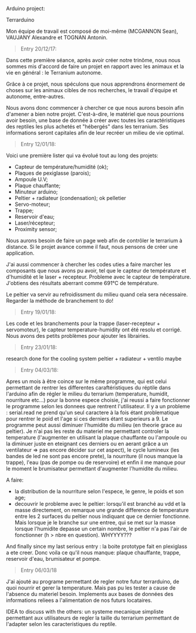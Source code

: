 

Arduino project:

Terrarduino

Mon équipe de travail est composé de moi-même (MCGANNON Sean), VAUJANY Alexandre et TOGNAN Antonin.

> Entry 20/12/17: 

Dans cette première séance, après avoir créer notre trinôme, nous nous sommes mis d'accord de faire un projet en rapport avec les animaux et la vie en général : le Terranium autonome.

Grâce à ce projet, nous spéculons que nous apprendrons énormement de choses sur les animaux cibles de nos recherches, le travail d'équipe et autonome, entre-autres.

Nous avons donc commencer à chercher ce que nous aurons besoin afin d'amener a bien notre projet. C'est-à-dire, le matériel que nous pourrions avoir besoin, une base de donnée à créer avec toutes les caractéristiques des reptiles les plus achetés et "hébergés" dans les terranium. Ses informations seront capitales afin de leur recréer un milieu de vie optimal.

> Entry 12/01/18:

Voici une première lister qui va évolué tout au long des projets:
- Capteur de température/humidité (ok);
- Plaques de pexiglasse (parois);
- Ampoule U.V;
- Plaque chauffante;
- Minuteur arduino;
- Peltier + radiateur (condensation); ok pelletier
- Servo-moteur;
- Trappe;
- Reservoir d'eau;
- Laser/récepteur;
- Proximity sensor;

Nous aurons besoin de faire un page web afin de contrôler le terrarium à distance. Si le projet avance comme il faut, nous pensons de créer une application.

J'ai aussi commencer à chercher les codes uties a faire marcher les composants que nous avons pu avoir, tel que le capteur de température et d'humidité et le laser + recepteur. Probleme avec le capteur de température. J'obtiens des résultats aberrant comme 691°C de température.

Le peltier va servir au refroidissment du milieu quand cela sera nécessaire. Regarder la méthode de branchement to do!

> Entry 19/01/18:

Les code et les branchements pour la trappe (laser-recepteur + servomoteur), le capteur temperature-humidity ont été resolu et corrigé.
Nous avons des petits problèmes pour ajouter les librairies.

> Entry 23/01/18:

research done for the cooling system
peltier + radiateur + ventilo maybe

> Entry 04/03/18:

Apres un mois à être coince sur le même programme, qui est celui permettant de rentrer les differentes caraftéristiques du réptile dans l'arduino afin de régler le milieu du terrarium (temperature, humidit, nourriture etc...) pour la bonne espece choisie, j'ai reussi a faire fonctionner le programme selon les donnees que rentrent l'utilisateur. 
Il y a un probleme : serial.read ne prend qu'un seul caractere à la fois étant problematique pour rentrer le poid et l'age si ces derniers étant superieurs a 9.
Le programme peut aussi diminuer l'humidite du milieu (en theorie grace au peltier). Je n'ai pas les reste du materiel me permettant controler la temperature (l'augmenter en utilisant la plaque chauffante ou l'ampoule ou la diminuer juste en eteignant ces derniers ou en aerant grâce a un ventilateur => pas encore décider sur cet aspect), le cycle lumineux (les bandes de led ne sont pas encore prete), la nourriture (il nous manque la trappe), l'eau (pas de pompe ou de reservoire) et enfin il me manque pour le moment le brumisateur permettant d'augmenter l'humidite du milieu.

A faire: 
- la distribution de la nourriture selon l'espece, le genre, le poids et son age;
- decouvrir le probleme avec le peltier: lorsqu'il est branché au vdd et la masse directement, on remarque une grande difference de temperature entre les 2 surfaces du peltier nous indiquant que ce dernier fonctionne. Mais lorsque je le branche sur une entree, qui se met sur la masse lorsque l'humidite depasse un certain nombre, le peltier n'a pas l'air de fonctionner (h > nbre en question). WHYYYY???

And finally since my last serious entry : la boite prototype fait en plexiglass a ete creer.
Donc voila ce qu'il nous manque: plaque chauffante, trappe, reservoir d'eau, brumisateur et pompe.

> Entry 06/03/18

J'ai ajouté au programe permettant de regler notre futur terrarduino, de quoi nourrir et gerer la temperature. Mais pas pu les tester a cause de l'absence du materiel besoin. Implements aux bases de données des informations reliees a l'alimentation de nos futurs locataires.

IDEA to discuss with the others: un systeme mecanique simpliste permettant aux utilisateurs de regler la taille du terrarium permettant de l'adapter selon les caracteristiques du reptile.
